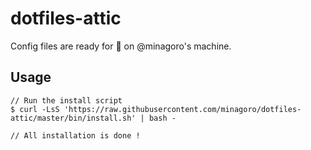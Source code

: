 # dotfiles-attic
Config files are ready for :rocket: on @minagoro's machine.

## Usage

```
// Run the install script
$ curl -LsS 'https://raw.githubusercontent.com/minagoro/dotfiles-attic/master/bin/install.sh' | bash -

// All installation is done !
```
